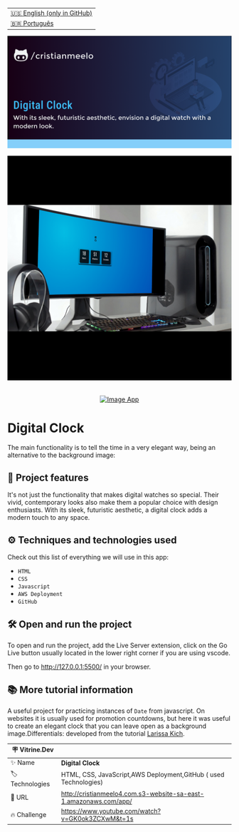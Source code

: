 <table align="right">
  <tr>
    <td>
      <a href="README-en.md">🇺🇸 English (only in GitHub)</a>
    </td>
  </tr>
  <tr>
    <td>
      <a href="README.md">🇧🇷 Português</a>
    </td>
  </tr>
</table>

![](https://github.com/cristianmeelo/js-app-digital-clock/blob/development/thumbnail-en.png?raw=truevitrinedev)

![](https://github.com/cristianmeelo/js-app-digital-clock/blob/main/thumbnail-mockup.png?raw=true)

<br/>

<div align="center">
<a href="http://cristianmeelo4.com.s3-website-sa-east-1.amazonaws.com/">
  <img src="https://img.shields.io/badge/-check%20here-lightgrey"
  alt="Image App" >
</a>
</div>

# Digital Clock

The main functionality is to tell the time in a very elegant way, being an alternative to the background image:


## 🔨 Project features

It's not just the functionality that makes digital watches so special. Their vivid, contemporary looks also make them a popular choice with design enthusiasts. With its sleek, futuristic aesthetic, a digital clock adds a modern touch to any space.

## ⚙️ Techniques and technologies used

Check out this list of everything we will use in this app:

- `HTML`
- `CSS`
- `Javascript`
- `AWS Deployment`
- `GitHub`

## 🛠️ Open and run the project

To open and run the project, add the Live Server extension, click on the Go Live button usually located in the lower right corner if you are using vscode.

Then go to http://127.0.0.1:5500/ in your browser.

## 📚 More tutorial information

A useful project for practicing instances of `Date` from javascript. On websites it is usually used for promotion countdowns, but here it was useful to create an elegant clock that you can leave open as a background image.Differentials: developed from the tutorial [Larissa Kich](https://github.com/Larissakich/relogiodigital).

| :placard: Vitrine.Dev |                                                                   |
| --------------------- | ----------------------------------------------------------------- |
| :sparkles: Name       | **Digital Clock**                                                 |
| :label: Technologies  | HTML, CSS, JavaScript,AWS Deployment,GitHub ( used Technologies)  |
| :rocket: URL          | http://cristianmeelo4.com.s3-website-sa-east-1.amazonaws.com/app/ |
| :fire: Challenge      | https://www.youtube.com/watch?v=GK0ok3ZCXwM&t=1s                  |
